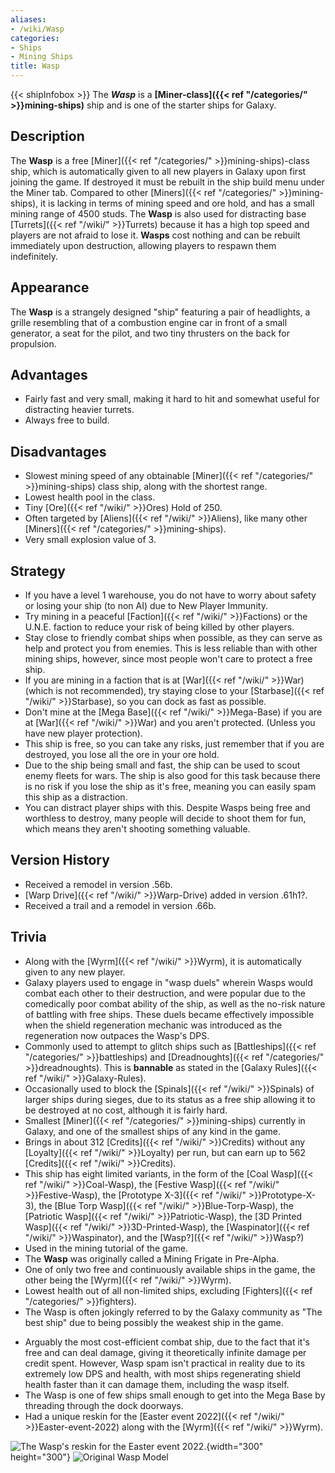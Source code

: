 ```yaml
---
aliases:
- /wiki/Wasp
categories:
- Ships
- Mining Ships
title: Wasp
---
```


{{< shipInfobox >}} The **_Wasp_** is a **[Miner-class]({{< ref "/categories/" >}}mining-ships)** ship and is one of the starter ships for Galaxy. 

## Description

The **Wasp** is a free [Miner]({{< ref "/categories/" >}}mining-ships)-class ship, which is automatically given to all new players in Galaxy upon first joining the game. If destroyed it must be rebuilt in the ship build menu under the Miner tab. Compared to other [Miners]({{< ref "/categories/" >}}mining-ships), it is lacking in terms of mining speed and ore hold, and has a small mining range of 4500 studs. The **Wasp** is also used for distracting base [Turrets]({{< ref "/wiki/" >}}Turrets) because it has a high top speed and players are not afraid to lose it. **Wasps** cost nothing and can be rebuilt immediately upon destruction, allowing players to respawn them indefinitely.

## Appearance

The **Wasp** is a strangely designed "ship" featuring a pair of headlights, a grille resembling that of a combustion engine car in front of a small generator, a seat for the pilot, and two tiny thrusters on the back for propulsion.

## Advantages

- Fairly fast and very small, making it hard to hit and somewhat useful for distracting heavier turrets.
- Always free to build.

## Disadvantages

- Slowest mining speed of any obtainable [Miner]({{< ref "/categories/" >}}mining-ships) class ship, along with the shortest range.
- Lowest health pool in the class.
- Tiny [Ore]({{< ref "/wiki/" >}}Ores) Hold of 250.
- Often targeted by [Aliens]({{< ref "/wiki/" >}}Aliens), like many other [Miners]({{< ref "/categories/" >}}mining-ships).
- Very small explosion value of 3.

## Strategy

- If you have a level 1 warehouse, you do not have to worry about safety or losing your ship (to non AI) due to New Player Immunity.
- Try mining in a peaceful [Faction]({{< ref "/wiki/" >}}Factions) or the U.N.E. faction to reduce your risk of being killed by other players.
- Stay close to friendly combat ships when possible, as they can serve as help and protect you from enemies. This is less reliable than with other mining ships, however, since most people won't care to protect a free ship.
- If you are mining in a faction that is at [War]({{< ref "/wiki/" >}}War) (which is not recommended), try staying close to your [Starbase]({{< ref "/wiki/" >}}Starbase), so you can dock as fast as possible.
- Don't mine at the [Mega Base]({{< ref "/wiki/" >}}Mega-Base) if you are at [War]({{< ref "/wiki/" >}}War) and you aren't protected. (Unless you have new player protection).
- This ship is free, so you can take any risks, just remember that if you are destroyed, you lose all the ore in your ore hold.
- Due to the ship being small and fast, the ship can be used to scout enemy fleets for wars. The ship is also good for this task because there is no risk if you lose the ship as it's free, meaning you can easily spam this ship as a distraction.
- You can distract player ships with this. Despite Wasps being free and worthless to destroy, many people will decide to shoot them for fun, which means they aren't shooting something valuable.

## Version History 

- Received a remodel in version .56b.
- [Warp Drive]({{< ref "/wiki/" >}}Warp-Drive) added in version .61h1?.
- Received a trail and a remodel in version .66b.

## Trivia

- Along with the [Wyrm]({{< ref "/wiki/" >}}Wyrm), it is automatically given to any new player.
- Galaxy players used to engage in "wasp duels" wherein Wasps would combat each other to their destruction, and were popular due to the comedically poor combat ability of the ship, as well as the no-risk nature of battling with free ships. These duels became effectively impossible when the shield regeneration mechanic was introduced as the regeneration now outpaces the Wasp's DPS.
- Commonly used to attempt to glitch ships such as [Battleships]({{< ref "/categories/" >}}battleships) and [Dreadnoughts]({{< ref "/categories/" >}}dreadnoughts). This is **bannable** as stated in the [Galaxy Rules]({{< ref "/wiki/" >}}Galaxy-Rules).
- Occasionally used to block the [Spinals]({{< ref "/wiki/" >}}Spinals) of larger ships during sieges, due to its status as a free ship allowing it to be destroyed at no cost, although it is fairly hard.
- Smallest [Miner]({{< ref "/categories/" >}}mining-ships) currently in Galaxy, and one of the smallest ships of any kind in the game.
- Brings in about 312 [Credits]({{< ref "/wiki/" >}}Credits) without any [Loyalty]({{< ref "/wiki/" >}}Loyalty) per run, but can earn up to 562 [Credits]({{< ref "/wiki/" >}}Credits).
- This ship has eight limited variants, in the form of the [Coal Wasp]({{< ref "/wiki/" >}}Coal-Wasp), the [Festive Wasp]({{< ref "/wiki/" >}}Festive-Wasp), the [Prototype X-3]({{< ref "/wiki/" >}}Prototype-X-3), the [Blue Torp Wasp]({{< ref "/wiki/" >}}Blue-Torp-Wasp), the [Patriotic Wasp]({{< ref "/wiki/" >}}Patriotic-Wasp), the [3D Printed Wasp]({{< ref "/wiki/" >}}3D-Printed-Wasp), the [Waspinator]({{< ref "/wiki/" >}}Waspinator), and the [Wasp?]({{< ref "/wiki/" >}}Wasp?)
- Used in the mining tutorial of the game.
- The **Wasp** was originally called a Mining Frigate in Pre-Alpha.
- One of only two free and continuously available ships in the game, the other being the [Wyrm]({{< ref "/wiki/" >}}Wyrm).
- Lowest health out of all non-limited ships, excluding [Fighters]({{< ref "/categories/" >}}fighters).
- The Wasp is often jokingly referred to by the Galaxy community as "The best ship" due to being possibly the weakest ship in the game.

<!-- -->

- Arguably the most cost-efficient combat ship, due to the fact that it's free and can deal damage, giving it theoretically infinite damage per credit spent. However, Wasp spam isn't practical in reality due to its extremely low DPS and health, with most ships regenerating shield health faster than it can damage them, including the wasp itself.
- The Wasp is one of few ships small enough to get into the Mega Base by threading through the dock doorways.
- Had a unique reskin for the [Easter event 2022]({{< ref "/wiki/" >}}Easter-event-2022) along with the [Wyrm]({{< ref "/wiki/" >}}Wyrm).

![The Wasp's reskin for the Easter event
2022.](Easter_2022_Wasp.png "The Wasp's reskin for the Easter event 2022."){width="300" height="300"} ![Original Wasp
Model](Old_wasp_model.png "Original Wasp Model")